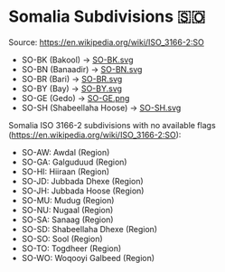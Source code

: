 # Somalia Subdivisions 🇸🇴

Source: https://en.wikipedia.org/wiki/ISO_3166-2:SO

* SO-BK (Bakool) -> [SO-BK.svg](https://github.com/amckenna41/iso3166-flag-icons/blob/main/iso3166-2-icons/SO/SO-BK.svg)
* SO-BN (Banaadir) -> [SO-BN.svg](https://github.com/amckenna41/iso3166-flag-icons/blob/main/iso3166-2-icons/SO/SO-BN.svg)
* SO-BR (Bari) -> [SO-BR.svg](https://github.com/amckenna41/iso3166-flag-icons/blob/main/iso3166-2-icons/SO/SO-BR.svg)
* SO-BY (Bay) -> [SO-BY.svg](https://github.com/amckenna41/iso3166-flag-icons/blob/main/iso3166-2-icons/SO/SO-BY.svg)
* SO-GE (Gedo) -> [SO-GE.png](https://github.com/amckenna41/iso3166-flag-icons/blob/main/iso3166-2-icons/SO/SO-GE.png)
* SO-SH (Shabeellaha Hoose) -> [SO-SH.svg](https://github.com/amckenna41/iso3166-flag-icons/blob/main/iso3166-2-icons/SO/SO-SH.svg)

Somalia ISO 3166-2 subdivisions with no available flags (https://en.wikipedia.org/wiki/ISO_3166-2:SO):

* SO-AW: Awdal (Region)
* SO-GA: Galguduud (Region)
* SO-HI: Hiiraan (Region)
* SO-JD: Jubbada Dhexe (Region)
* SO-JH: Jubbada Hoose (Region)
* SO-MU: Mudug (Region)
* SO-NU: Nugaal (Region)
* SO-SA: Sanaag (Region)
* SO-SD: Shabeellaha Dhexe (Region)
* SO-SO: Sool (Region)
* SO-TO: Togdheer (Region)
* SO-WO: Woqooyi Galbeed (Region)